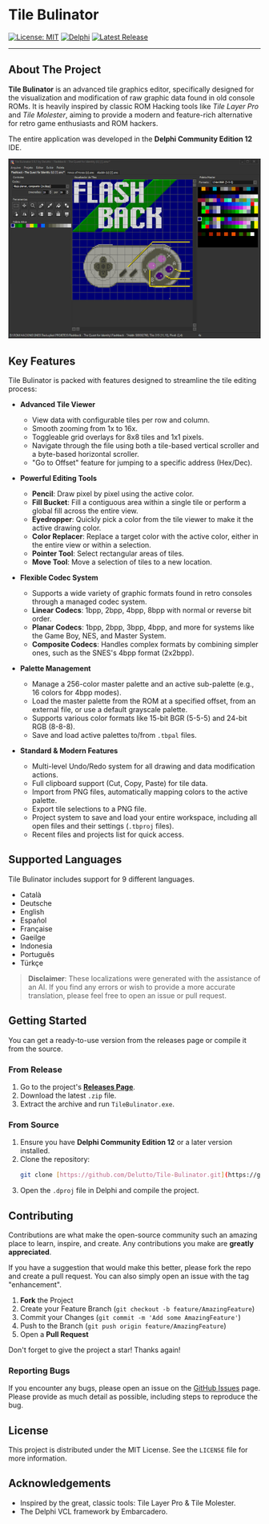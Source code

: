 # Tile Bulinator

[![License: MIT](https://img.shields.io/badge/License-MIT-yellow.svg)](https://opensource.org/licenses/MIT)
[![Delphi](https://img.shields.io/badge/Made%20with-Delphi-blue.svg)](https://www.embarcadero.com/products/delphi)
[![Latest Release](https://img.shields.io/github/v/release/Delutto/Tile-Bulinator?display_name=release&logo=github&color=green)](https://github.com/Delutto/Tile-Bulinator/releases)

---

## About The Project

**Tile Bulinator** is an advanced tile graphics editor, specifically designed for the visualization and modification of raw graphic data found in old console ROMs. It is heavily inspired by classic ROM Hacking tools like *Tile Layer Pro* and *Tile Molester*, aiming to provide a modern and feature-rich alternative for retro game enthusiasts and ROM hackers.

The entire application was developed in the **Delphi Community Edition 12** IDE.

![Tile Bulinator Screenshot](TileBulinator.png)

## Key Features

Tile Bulinator is packed with features designed to streamline the tile editing process:

* **Advanced Tile Viewer**
    * View data with configurable tiles per row and column.
    * Smooth zooming from 1x to 16x.
    * Toggleable grid overlays for 8x8 tiles and 1x1 pixels.
    * Navigate through the file using both a tile-based vertical scroller and a byte-based horizontal scroller.
    * "Go to Offset" feature for jumping to a specific address (Hex/Dec).

* **Powerful Editing Tools**
    * **Pencil**: Draw pixel by pixel using the active color.
    * **Fill Bucket**: Fill a contiguous area within a single tile or perform a global fill across the entire view.
    * **Eyedropper**: Quickly pick a color from the tile viewer to make it the active drawing color.
    * **Color Replacer**: Replace a target color with the active color, either in the entire view or within a selection.
    * **Pointer Tool**: Select rectangular areas of tiles.
    * **Move Tool**: Move a selection of tiles to a new location.

* **Flexible Codec System**
    * Supports a wide variety of graphic formats found in retro consoles through a managed codec system.
    * **Linear Codecs**: 1bpp, 2bpp, 4bpp, 8bpp with normal or reverse bit order.
    * **Planar Codecs**: 1bpp, 2bpp, 3bpp, 4bpp, and more for systems like the Game Boy, NES, and Master System.
    * **Composite Codecs**: Handles complex formats by combining simpler ones, such as the SNES's 4bpp format (2x2bpp).

* **Palette Management**
    * Manage a 256-color master palette and an active sub-palette (e.g., 16 colors for 4bpp modes).
    * Load the master palette from the ROM at a specified offset, from an external file, or use a default grayscale palette.
    * Supports various color formats like 15-bit BGR (5-5-5) and 24-bit RGB (8-8-8).
    * Save and load active palettes to/from `.tbpal` files.

* **Standard & Modern Features**
    * Multi-level Undo/Redo system for all drawing and data modification actions.
    * Full clipboard support (Cut, Copy, Paste) for tile data.
    * Import from PNG files, automatically mapping colors to the active palette.
    * Export tile selections to a PNG file.
    * Project system to save and load your entire workspace, including all open files and their settings (`.tbproj` files).
    * Recent files and projects list for quick access.

## Supported Languages

Tile Bulinator includes support for 9 different languages.

* Català
* Deutsche
* English
* Español
* Française
* Gaeilge
* Indonesia
* Português
* Türkçe

> **Disclaimer**: These localizations were generated with the assistance of an AI. If you find any errors or wish to provide a more accurate translation, please feel free to open an issue or pull request.

## Getting Started

You can get a ready-to-use version from the releases page or compile it from the source.

### From Release

1.  Go to the project's [**Releases Page**](https://github.com/Delutto/Tile-Bulinator/releases).
2.  Download the latest `.zip` file.
3.  Extract the archive and run `TileBulinator.exe`.

### From Source

1.  Ensure you have **Delphi Community Edition 12** or a later version installed.
2.  Clone the repository:
    ```sh
    git clone [https://github.com/Delutto/Tile-Bulinator.git](https://github.com/Delutto/Tile-Bulinator.git)
    ```
3.  Open the `.dproj` file in Delphi and compile the project.

## Contributing

Contributions are what make the open-source community such an amazing place to learn, inspire, and create. Any contributions you make are **greatly appreciated**.

If you have a suggestion that would make this better, please fork the repo and create a pull request. You can also simply open an issue with the tag "enhancement".

1.  **Fork** the Project
2.  Create your Feature Branch (`git checkout -b feature/AmazingFeature`)
3.  Commit your Changes (`git commit -m 'Add some AmazingFeature'`)
4.  Push to the Branch (`git push origin feature/AmazingFeature`)
5.  Open a **Pull Request**

Don't forget to give the project a star! Thanks again!

### Reporting Bugs

If you encounter any bugs, please open an issue on the [GitHub Issues](https://github.com/Delutto/Tile-Bulinator/issues) page. Please provide as much detail as possible, including steps to reproduce the bug.

## License

This project is distributed under the MIT License. See the `LICENSE` file for more information.

## Acknowledgements

* Inspired by the great, classic tools: Tile Layer Pro & Tile Molester.
* The Delphi VCL framework by Embarcadero.
